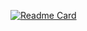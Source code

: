[![Readme Card](https://github-readme-stats.vercel.app/api/pin/?username=TouchStudio&repo=CommonUsePlugin)](https://github.com/TouchStudio/CommonUsePlugin&theme=ambient_gradient)
